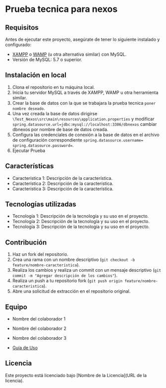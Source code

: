 # Prueba tecnica para nexos

## Requisitos
Antes de ejecutar este proyecto, asegúrate de tener lo siguiente instalado y configurado:

- [XAMPP](https://www.apachefriends.org/index.html) o [WAMP](https://www.wampserver.com/en/) (u otra alternativa similar) con MySQL.
- Versión de MySQL: 5.7 o superior.

## Instalación en local

1. Clona el repositorio en tu máquina local.
2. Inicia tu servidor MySQL a través de XAMPP, WAMP u otra herramienta similar.
3. Crear la base de datos con la que se trabajara la prueba tecnica `poner nombre deseado`.
4. Una vez creada la base de datos dirigirse `\Test_Nexos\src\main\resources\application.properties` y modificar `spring.datasource.url=jdbc:mysql://localhost:3306/dbnexos` cambiar dbnexos por nombre de base de datos creada.
5. Configura las credenciales de conexión a la base de datos en el archivo de configuración correspondiente  `spring.datasource.username=` `spring.datasource.password=`.
6. Ejecutar Prueba

## Características

- Característica 1: Descripción de la característica.
- Característica 2: Descripción de la característica.
- Característica 3: Descripción de la característica.

## Tecnologías utilizadas

- Tecnología 1: Descripción de la tecnología y su uso en el proyecto.
- Tecnología 2: Descripción de la tecnología y su uso en el proyecto.
- Tecnología 3: Descripción de la tecnología y su uso en el proyecto.

## Contribución

1. Haz un fork del repositorio.
2. Crea una rama con un nombre descriptivo (`git checkout -b feature/nombre-caracteristica`).
3. Realiza los cambios y realiza un commit con un mensaje descriptivo (`git commit -m "Agregar descripción de los cambios"`).
4. Realiza un push a tu repositorio fork (`git push origin feature/nombre-caracteristica`).
5. Abre una solicitud de extracción en el repositorio original.

## Equipo

- Nombre del colaborador 1
- Nombre del colaborador 2
- Nombre del colaborador 3

- [Guía de Uso](./guide.md)


## Licencia

Este proyecto está licenciado bajo [Nombre de la Licencia](URL de la licencia).
